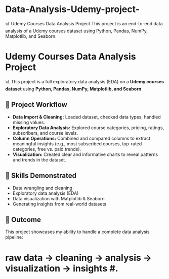 # Data-Analysis-Udemy-project-
📊 Udemy Courses Data Analysis Project This project is an end-to-end data analysis of a Udemy courses dataset using Python, Pandas, NumPy, Matplotlib, and Seaborn.

# Udemy Courses Data Analysis Project  

📊 This project is a full exploratory data analysis (EDA) on a **Udemy courses dataset** using **Python, Pandas, NumPy, Matplotlib, and Seaborn**.  

## 🔹 Project Workflow  
- **Data Import & Cleaning:** Loaded dataset, checked data types, handled missing values.  
- **Exploratory Data Analysis:** Explored course categories, pricing, ratings, subscribers, and course levels.  
- **Column Operations:** Combined and compared columns to extract meaningful insights (e.g., most subscribed courses, top-rated categories, free vs. paid trends).  
- **Visualization:** Created clear and informative charts to reveal patterns and trends in the dataset.  

## 📌 Skills Demonstrated  
- Data wrangling and cleaning  
- Exploratory data analysis (EDA)  
- Data visualization with Matplotlib & Seaborn  
- Generating insights from real-world datasets  

## 🚀 Outcome  
This project showcases my ability to handle a complete data analysis pipeline:  
   # raw data → cleaning → analysis → visualization → insights #.


